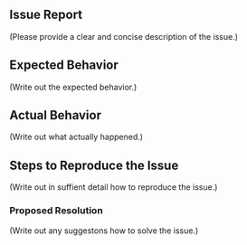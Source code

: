 ## Issue Report

(Please provide a clear and concise description of the issue.)

## Expected Behavior

(Write out the expected behavior.)

## Actual Behavior

(Write out what actually happened.)

## Steps to Reproduce the Issue

(Write out in suffient detail how to reproduce the issue.)

### Proposed Resolution

(Write out any suggestons how to solve the issue.)

<!--

If relevant, please mention in which version
or for which git commit you found the issue.

Please remember to put ``` lines before and after
any commands plus output and code, like this:

    ```
    $ echo output output output
    output output output
    ```

    ```
    #include <stdio.h>

    int main() {
        int foo = 1;
        printf("%d\n", foo);
    }
    ```
-->

